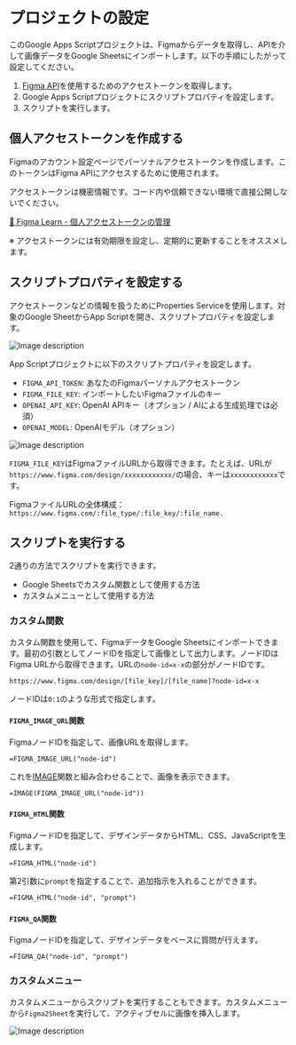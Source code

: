 # プロジェクトの設定
このGoogle Apps Scriptプロジェクトは、Figmaからデータを取得し、APIを介して画像データをGoogle Sheetsにインポートします。以下の手順にしたがって設定してください。

1. [Figma API](https://www.figma.com/developers/api)を使用するためのアクセストークンを取得します。
2. Google Apps Scriptプロジェクトにスクリプトプロパティを設定します。
3. スクリプトを実行します。

## 個人アクセストークンを作成する
Figmaのアカウント設定ページでパーソナルアクセストークンを作成します。このトークンはFigma APIにアクセスするために使用されます。

アクセストークンは機密情報です。コード内や信頼できない環境で直接公開しないでください。

[📖 Figma Learn - 個人アクセストークンの管理](https://help.figma.com/hc/en-us/articles/8085703771159-Manage-personal-access-tokens)

※ アクセストークンには有効期限を設定し、定期的に更新することをオススメします。

## スクリプトプロパティを設定する
アクセストークンなどの情報を扱うためにProperties Serviceを使用します。対象のGoogle SheetからApp Scriptを開き、スクリプトプロパティを設定します。

![Image description](https://dev-to-uploads.s3.amazonaws.com/uploads/articles/zyhrsgkxi34qgkw8rpxo.png)

App Scriptプロジェクトに以下のスクリプトプロパティを設定します。

- `FIGMA_API_TOKEN`: あなたのFigmaパーソナルアクセストークン
- `FIGMA_FILE_KEY`: インポートしたいFigmaファイルのキー
- `OPENAI_API_KEY`: OpenAI APIキー（オプション / AIによる生成処理では必須）
- `OPENAI_MODEL`: OpenAIモデル（オプション）

![Image description](https://dev-to-uploads.s3.amazonaws.com/uploads/articles/jgg8v3fazw9pk7jyzqly.png)

`FIGMA_FILE_KEY`はFigmaファイルURLから取得できます。たとえば、URLが`https://www.figma.com/design/xxxxxxxxxxxx/`の場合、キーは`xxxxxxxxxxxx`です。

FigmaファイルURLの全体構成：
`https://www.figma.com/:file_type/:file_key/:file_name.`

## スクリプトを実行する
2通りの方法でスクリプトを実行できます。

- Google Sheetsでカスタム関数として使用する方法
- カスタムメニューとして使用する方法

### カスタム関数
カスタム関数を使用して、FigmaデータをGoogle Sheetsにインポートできます。最初の引数としてノードIDを指定して画像として出力します。ノードIDはFigma URLから取得できます。URLの`node-id=x-x`の部分がノードIDです。

`https://www.figma.com/design/[file_key]/[file_name]?node-id=x-x`

ノードIDは`0:1`のような形式で指定します。

#### `FIGMA_IMAGE_URL`関数
FigmaノードIDを指定して、画像URLを取得します。

```
=FIGMA_IMAGE_URL("node-id")
```

これを[IMAGE](https://support.google.com/docs/answer/3093333)関数と組み合わせることで、画像を表示できます。

```
=IMAGE(FIGMA_IMAGE_URL("node-id"))
```

#### `FIGMA_HTML`関数
FigmaノードIDを指定して、デザインデータからHTML、CSS、JavaScriptを生成します。

```
=FIGMA_HTML("node-id")
```

第2引数に`prompt`を指定することで、追加指示を入れることができます。

```
=FIGMA_HTML("node-id", "prompt")
```

#### `FIGMA_QA`関数
FigmaノードIDを指定して、デザインデータをベースに質問が行えます。

```
=FIGMA_QA("node-id", "prompt")
```


### カスタムメニュー
カスタムメニューからスクリプトを実行することもできます。カスタムメニューから`Figma2Sheet`を実行して、アクティブセルに画像を挿入します。

![Image description](https://dev-to-uploads.s3.amazonaws.com/uploads/articles/aq3yjozs802nevlgqiok.png)
